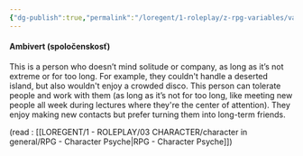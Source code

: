 ```yaml
---
{"dg-publish":true,"permalink":"/loregent/1-roleplay/z-rpg-variables/variables-character/variables-character-psyche/ambivert/","noteIcon":""}
---
```


#### Ambivert (spoločenskosť)

This is a person who doesn’t mind solitude or company, as long as it’s not extreme or for too long. For example, they couldn't handle a deserted island, but also wouldn't enjoy a crowded disco. This person can tolerate people and work with them (as long as it’s not for too long, like meeting new people all week during lectures where they're the center of attention). They enjoy making new contacts but prefer turning them into long-term friends.

(read : [[LOREGENT/1 - ROLEPLAY/03 CHARACTER/character in general/RPG - Character Psyche\|RPG - Character Psyche]])
